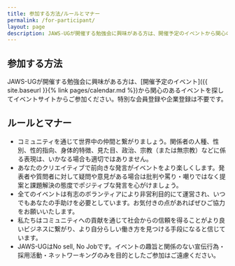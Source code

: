 ```yaml
---
title: 参加する方法/ルールとマナー
permalink: /for-participant/
layout: page
description: JAWS-UGが開催する勉強会に興味がある方は、開催予定のイベントから関心のあるイベントを探して各イベントサイトからご参加ください。特別な会員登録や企業登録は不要です。
---
```


## 参加する方法
JAWS-UGが開催する勉強会に興味がある方は、[開催予定のイベント]({{ site.baseurl }}{% link pages/calendar.md %})から関心のあるイベントを探してイベントサイトからご参加ください。特別な会員登録や企業登録は不要です。

## ルールとマナー
+ コミュニティを通じて世界中の仲間と繋がりましょう。関係者の人種、性別、性的指向、身体的特徴、見た目、政治、宗教（または無宗教）などに係る表現は、いかなる場合も適切ではありません。
+ あなたのクリエイティブで前向きな発言がイベントをより楽しくします。発表者や質問者に対して疑問や意見がある場合は批判や罵り・嘲りではなく提案と課題解決の態度でポジティブな発言を心がけましょう。
+ 全てのイベントは有志のボランティアにより非営利目的にて運営され、いつでもあなたの手助けを必要としています。お気付きの点があればぜひご協力をお願いいたします。
+ 私たちはコミュニティへの貢献を通じて社会からの信頼を得ることがより良いビジネスに繋がり、より自分らしい働き方を見つける手段になると信じています。
+ JAWS-UGはNo sell, No Jobです。イベントの趣旨と関係のない宣伝行為・採用活動・ネットワーキングのみを目的としたご参加はご遠慮ください。